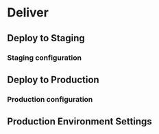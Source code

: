 # Deliver

## Deploy to Staging

### Staging configuration

## Deploy to Production

### Production configuration

## Production Environment Settings
